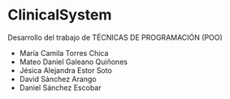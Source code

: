 # ClinicalSystem
Desarrollo del trabajo de TÉCNICAS DE PROGRAMACIÓN (POO)
+ María Camila Torres Chica
+ Mateo Daniel Galeano Quiñones
+ Jésica Alejandra Estor Soto
+ David Sánchez Arango
+ Daniel Sánchez Escobar
